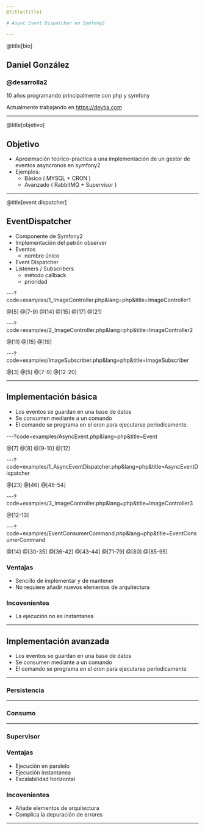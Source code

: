 ```yaml
---
@title[title]

# Async Event Dispatcher en Symfony2

---
```

@title[bio]

## Daniel González

### @desarrolla2

10 años programando principalmente con php y symfony

Actualmente trabajando en https://devtia.com

---
@title[objetivo]

## Objetivo

- Aproximación teorico-practica a una implementación de un gestor de eventos asyncronos en symfony2
- Ejemplos:
    - Básico ( MYSQL + CRON )
    - Avanzado ( RabbitMQ + Supervisor )
---
@title[event dispatcher]

## EventDispatcher

- Componente de Symfony2
- Implementación del patrón observer
- Eventos
    - nombre único
- Event Dispatcher
- Listeners / Subscribers
    - método callback
    - prioridad
    
---?code=examples/1_ImageController.php&lang=php&title=ImageController1

@[5]
@[7-9]
@[14]
@[15]
@[17]
@[21]

---?code=examples/2_ImageController.php&lang=php&title=ImageController2

@[11]
@[15]
@[19]

---?code=examples/ImageSubscriber.php&lang=php&title=ImageSubscriber

@[3]
@[5]
@[7-9]
@[12-20]

---

## Implementación básica

- Los eventos se guardan en una base de datos
- Se consumen mediante a un comando
- El comando se programa en el cron para ejecutarse periodicamente.

---?code=examples/AsyncEvent.php&lang=php&title=Event

@[7]
@[8]
@[9-10]
@[12]

---?code=examples/1_AsyncEventDispatcher.php&lang=php&title=AsyncEventDispatcher

@[23]
@[46]
@[48-54]

---?code=examples/3_ImageController.php&lang=php&title=ImageController3

@[12-13]

---?code=examples/EventConsumerCommand.php&lang=php&title=EventConsumerCommand

@[14]
@[30-35]
@[36-42]
@[43-44]
@[71-79]
@[80]
@[85-95]

### Ventajas

- Sencillo de implementar y de mantener
- No requiere añadir nuevos elementos de arquitectura

### Incovenientes

- La ejecución no es instantanea 

---

## Implementación avanzada

- Los eventos se guardan en una base de datos
- Se consumen mediante a un comando
- El comando se programa en el cron para ejecutarse periodicamente

---

### Persistencia

---

### Consumo

---

### Supervisor

### Ventajas

- Ejecución en paralelo
- Ejecución instantanea
- Escalabilidad horizontal

### Incovenientes

- Añade elementos de arquitectura
- Complica la depuración de errores

---